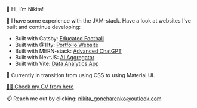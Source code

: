 👋 Hi, I’m Nikita!

👀 I have some experience with the JAM-stack. Have a look at websites I've built and continue developing:

<ul>
  <li>Built with Gatsby: <a href="https://www.educatedfootball.com">Educated Football</a></li>
  <li>Built with @11ty: <a href="https://nikita.educatedfootball.com">Portfolio Website</a></li>
  <li>Built with MERN-stack: <a href="https://nikita.educatedfootball.com">Advanced ChatGPT</a></li>
  <li>Built with NextJS: <a href="https://nikita.educatedfootball.com">AI Aggregator</a></li>
  <li>Built with Vite: <a href="">Data Analytics App</a></li>
</ul>

🌱 Currently in transition from using CSS to using Material UI.

<a href="https://viewer.diagrams.net/?tags=%7B%7D&highlight=0000ff&edit=_blank&layers=1&nav=1&title=Resume#Uhttps%3A%2F%2Fraw.githubusercontent.com%2FNGPetrovich%2FNGPetrovich%2Fmain%2FResume"> 👨‍💻 Check my CV from here</a>  

📫 Reach me out by clicking: <a href="mailto:nikita_goncharenko@outlook.com">nikita_goncharenko@outlook.com </a>
